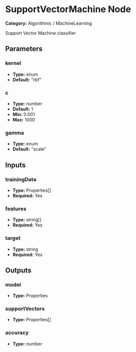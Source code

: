 
# SupportVectorMachine Node

**Category:** Algorithmic / MachineLearning

Support Vector Machine classifier

## Parameters


### kernel
- **Type:** enum
- **Default:** "rbf"





### c
- **Type:** number
- **Default:** 1
- **Min:** 0.001
- **Max:** 1000



### gamma
- **Type:** enum
- **Default:** "scale"





## Inputs


### trainingData
- **Type:** Properties[]
- **Required:** Yes



### features
- **Type:** string[]
- **Required:** Yes



### target
- **Type:** string
- **Required:** Yes



## Outputs


### model
- **Type:** Properties



### supportVectors
- **Type:** Properties[]



### accuracy
- **Type:** number




